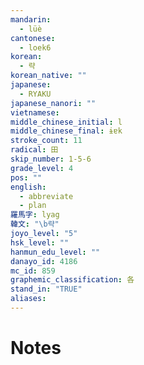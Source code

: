 ```yaml
---
mandarin:
  - lüè
cantonese:
  - loek6
korean:
  - 략
korean_native: ""
japanese:
  - RYAKU
japanese_nanori: ""
vietnamese:
middle_chinese_initial: l
middle_chinese_final: ɨɐk
stroke_count: 11
radical: 田
skip_number: 1-5-6
grade_level: 4
pos: ""
english:
  - abbreviate
  - plan
羅馬字: lyag
韓文: "\b략"
joyo_level: "5"
hsk_level: ""
hanmun_edu_level: ""
danayo_id: 4186
mc_id: 859
graphemic_classification: 各
stand_in: "TRUE"
aliases:
---
```


# Notes
